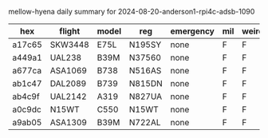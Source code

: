 mellow-hyena daily summary for 2024-08-20-anderson1-rpi4c-adsb-1090

|hex|flight|model|reg|emergency|mil|weirdo|
|--|--|--|--|--|--|--|
|a17c65|SKW3448|E75L|N195SY|none|F|F|
|a449a1|UAL238|B39M|N37560|none|F|F|
|a677ca|ASA1069|B738|N516AS|none|F|F|
|ab1c47|DAL2089|B739|N815DN|none|F|F|
|ab4c9f|UAL2142|A319|N827UA|none|F|F|
|a0c9dc|N15WT|C550|N15WT|none|F|F|
|a9ab05|ASA1309|B39M|N722AL|none|F|F|
